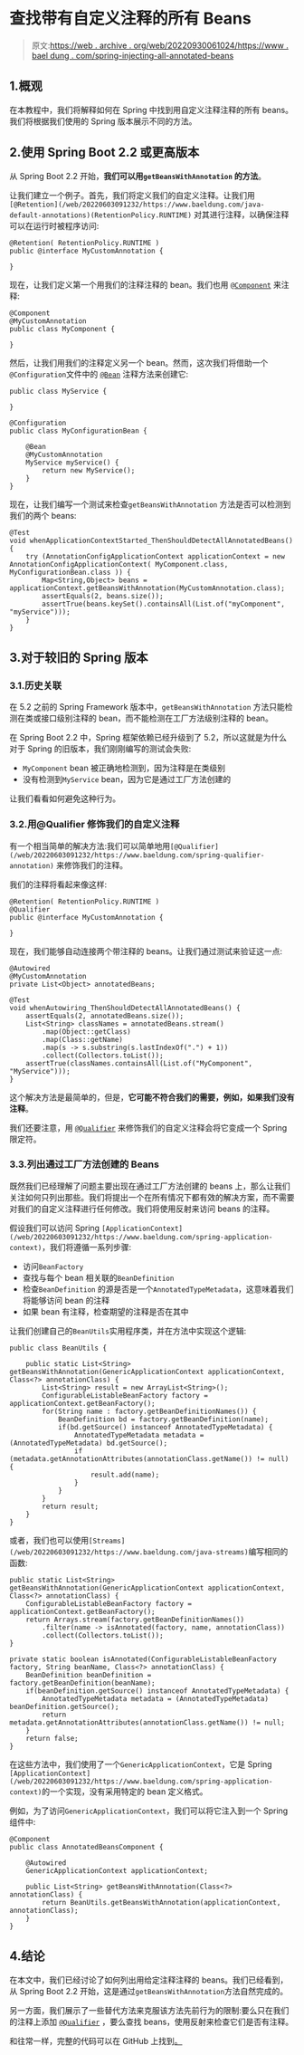 # 查找带有自定义注释的所有 Beans

> 原文:[https://web . archive . org/web/20220930061024/https://www . bael dung . com/spring-injecting-all-annotated-beans](https://web.archive.org/web/20220930061024/https://www.baeldung.com/spring-injecting-all-annotated-beans)

## 1.概观

在本教程中，我们将解释如何在 Spring 中找到用自定义注释注释的所有 beans。我们将根据我们使用的 Spring 版本展示不同的方法。

## 2.使用 Spring Boot 2.2 或更高版本

从 Spring Boot 2.2 开始，**我们可以用`getBeansWithAnnotation` 的方法**。

让我们建立一个例子。首先，我们将定义我们的自定义注释。让我们用`[@Retention](/web/20220603091232/https://www.baeldung.com/java-default-annotations)(RetentionPolicy.RUNTIME)` 对其进行注释，以确保注释可以在运行时被程序访问:

```
@Retention( RetentionPolicy.RUNTIME )
public @interface MyCustomAnnotation {

}
```

现在，让我们定义第一个用我们的注释注释的 bean。我们也用 [`@Component`](/web/20220603091232/https://www.baeldung.com/spring-component-annotation) 来注释:

```
@Component
@MyCustomAnnotation
public class MyComponent {

}
```

然后，让我们用我们的注释定义另一个 bean。然而，这次我们将借助一个`@Configuration`文件中的 [`@Bean`](/web/20220603091232/https://www.baeldung.com/spring-bean-annotations) 注释方法来创建它:

```
public class MyService {

}

@Configuration
public class MyConfigurationBean {

    @Bean
    @MyCustomAnnotation
    MyService myService() {
        return new MyService();
    }
}
```

现在，让我们编写一个测试来检查`getBeansWithAnnotation` 方法是否可以检测到我们的两个 beans:

```
@Test
void whenApplicationContextStarted_ThenShouldDetectAllAnnotatedBeans() {
    try (AnnotationConfigApplicationContext applicationContext = new AnnotationConfigApplicationContext( MyComponent.class, MyConfigurationBean.class )) {
        Map<String,Object> beans = applicationContext.getBeansWithAnnotation(MyCustomAnnotation.class);
        assertEquals(2, beans.size());
        assertTrue(beans.keySet().containsAll(List.of("myComponent", "myService")));
    }
}
```

## 3.对于较旧的 Spring 版本

### 3.1.历史关联

在 5.2 之前的 Spring Framework 版本中，`getBeansWithAnnotation` 方法只能检测在类或接口级别注释的 bean，而不能检测在工厂方法级别注释的 bean。

在 Spring Boot 2.2 中，Spring 框架依赖已经升级到了 5.2，所以这就是为什么对于 Spring 的旧版本，我们刚刚编写的测试会失败:

*   `MyComponent` bean 被正确地检测到，因为注释是在类级别
*   没有检测到`MyService` bean，因为它是通过工厂方法创建的

让我们看看如何避免这种行为。

### 3.2.用@Qualifier 修饰我们的自定义注释

有一个相当简单的解决方法:我们可以简单地用`[@Qualifier](/web/20220603091232/https://www.baeldung.com/spring-qualifier-annotation)` 来修饰我们的注释。

我们的注释将看起来像这样:

```
@Retention( RetentionPolicy.RUNTIME )
@Qualifier
public @interface MyCustomAnnotation {

}
```

现在，我们能够自动连接两个带注释的 beans。让我们通过测试来验证这一点:

```
@Autowired
@MyCustomAnnotation
private List<Object> annotatedBeans;

@Test
void whenAutowiring_ThenShouldDetectAllAnnotatedBeans() {
    assertEquals(2, annotatedBeans.size());
    List<String> classNames = annotatedBeans.stream()
        .map(Object::getClass)
        .map(Class::getName)
        .map(s -> s.substring(s.lastIndexOf(".") + 1))
        .collect(Collectors.toList());
    assertTrue(classNames.containsAll(List.of("MyComponent", "MyService")));
}
```

这个解决方法是最简单的，但是，**它可能不符合我们的需要，例如，如果我们没有注释**。

我们还要注意，用 [`@Qualifier`](/web/20220603091232/https://www.baeldung.com/spring-qualifier-annotation) 来修饰我们的自定义注释会将它变成一个 Spring 限定符。

### 3.3.列出通过工厂方法创建的 Beans

既然我们已经理解了问题主要出现在通过工厂方法创建的 beans 上，那么让我们关注如何只列出那些。我们将提出一个在所有情况下都有效的解决方案，而不需要对我们的自定义注释进行任何修改。我们将使用反射来访问 beans 的注释。

假设我们可以访问 Spring `[ApplicationContext](/web/20220603091232/https://www.baeldung.com/spring-application-context)`，我们将遵循一系列步骤:

*   访问`BeanFactory`
*   查找与每个 bean 相关联的`BeanDefinition`
*   检查`BeanDefinition` 的源是否是一个`AnnotatedTypeMetadata`，这意味着我们将能够访问 bean 的注释
*   如果 bean 有注释，检查期望的注释是否在其中

让我们创建自己的`BeanUtils`实用程序类，并在方法中实现这个逻辑:

```
public class BeanUtils {

    public static List<String> getBeansWithAnnotation(GenericApplicationContext applicationContext, Class<?> annotationClass) {
        List<String> result = new ArrayList<String>();
        ConfigurableListableBeanFactory factory = applicationContext.getBeanFactory();
        for(String name : factory.getBeanDefinitionNames()) {
            BeanDefinition bd = factory.getBeanDefinition(name);
            if(bd.getSource() instanceof AnnotatedTypeMetadata) {
                AnnotatedTypeMetadata metadata = (AnnotatedTypeMetadata) bd.getSource();
                if (metadata.getAnnotationAttributes(annotationClass.getName()) != null) {
                    result.add(name);
                }
            }
        }
        return result;
    }
}
```

或者，我们也可以使用`[Streams](/web/20220603091232/https://www.baeldung.com/java-streams)`编写相同的函数:

```
public static List<String> getBeansWithAnnotation(GenericApplicationContext applicationContext, Class<?> annotationClass) {
    ConfigurableListableBeanFactory factory = applicationContext.getBeanFactory();
    return Arrays.stream(factory.getBeanDefinitionNames())
        .filter(name -> isAnnotated(factory, name, annotationClass))
        .collect(Collectors.toList());
}

private static boolean isAnnotated(ConfigurableListableBeanFactory factory, String beanName, Class<?> annotationClass) {
    BeanDefinition beanDefinition = factory.getBeanDefinition(beanName);
    if(beanDefinition.getSource() instanceof AnnotatedTypeMetadata) {
        AnnotatedTypeMetadata metadata = (AnnotatedTypeMetadata) beanDefinition.getSource();
        return metadata.getAnnotationAttributes(annotationClass.getName()) != null;
    }
    return false;
}
```

在这些方法中，我们使用了一个`GenericApplicationContext`，它是 Spring `[ApplicationContext](/web/20220603091232/https://www.baeldung.com/spring-application-context)`的一个实现，没有采用特定的 bean 定义格式。

例如，为了访问`GenericApplicationContext`，我们可以将它注入到一个 Spring 组件中:

```
@Component
public class AnnotatedBeansComponent {

    @Autowired
    GenericApplicationContext applicationContext;

    public List<String> getBeansWithAnnotation(Class<?> annotationClass) {
        return BeanUtils.getBeansWithAnnotation(applicationContext, annotationClass);
    }
}
```

## 4.结论

在本文中，我们已经讨论了如何列出用给定注释注释的 beans。我们已经看到，从 Spring Boot 2.2 开始，这是通过`getBeansWithAnnotation`方法自然完成的。

另一方面，我们展示了一些替代方法来克服该方法先前行为的限制:要么只在我们的注释上添加 [`@Qualifier`](/web/20220603091232/https://www.baeldung.com/spring-qualifier-annotation) ，要么查找 beans，使用反射来检查它们是否有注释。

和往常一样，完整的代码可以在 GitHub 上找到[。](https://web.archive.org/web/20220603091232/https://github.com/eugenp/tutorials/tree/master/spring-di-3)